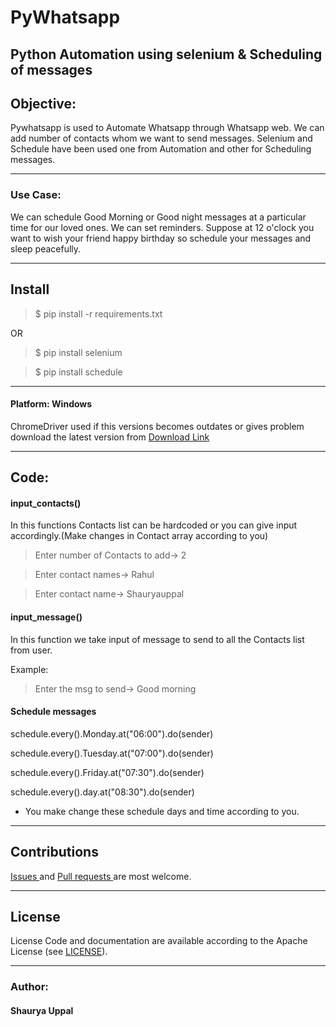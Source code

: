 # PyWhatsapp
##  Python Automation using selenium &amp; Scheduling of messages

## Objective:
 Pywhatsapp is used to Automate Whatsapp through Whatsapp web. We can add number of contacts whom we want to send messages. Selenium and Schedule have been used one from Automation and other for Scheduling messages.

------------------

### Use Case:
 We can schedule Good Morning or Good night messages at a particular time for our loved ones. We can set reminders. Suppose at 12 o'clock you want to wish your friend happy birthday so schedule your messages and sleep peacefully.

---------------------
## Install

>$ pip install -r requirements.txt

OR

>$ pip install selenium

>$ pip install schedule

_________________

#### Platform: Windows
ChromeDriver used if this versions becomes outdates or gives problem download the latest version from <a href = "http://chromedriver.chromium.org/downloads"> Download Link </a>

------------------

## Code:
#### input_contacts()

In this functions Contacts list can be hardcoded or you can give input accordingly.(Make changes in Contact array according to you)

>Enter number of Contacts to add-> 2

>Enter contact names-> Rahul

>Enter contact name-> Shauryauppal

#### input_message()
In this function we take input of message to send to all the Contacts list from user.

Example:
> Enter the msg to send-> Good morning

#### Schedule messages
schedule.every().Monday.at("06:00").do(sender)

schedule.every().Tuesday.at("07:00").do(sender)

schedule.every().Friday.at("07:30").do(sender)

schedule.every().day.at("08:30").do(sender)

* You make change these schedule days and time according to you.


------------

## Contributions
<a href="https://github.com/shauryauppal/PyWhatsapp/issues"> Issues </a> and <a href ="https://github.com/shauryauppal/PyWhatsapp/pulls"> Pull requests </a> are most welcome.

-------------------
## License
License
Code and documentation are available according to the Apache License (see <a href="https://github.com/shauryauppal/PyWhatsapp/blob/master/LICENSE">LICENSE</a>).

---------------------

### Author:
#### Shaurya Uppal
